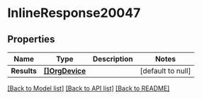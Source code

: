 # InlineResponse20047

## Properties
Name | Type | Description | Notes
------------ | ------------- | ------------- | -------------
**Results** | [**[]OrgDevice**](org_device.md) |  | [default to null]

[[Back to Model list]](../README.md#documentation-for-models) [[Back to API list]](../README.md#documentation-for-api-endpoints) [[Back to README]](../README.md)

